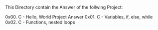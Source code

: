 
This Directory contain the Answer of the follwing Project:
 
0x00. C - Hello, World Project Answer
0x01. C - Variables, if, else, while
0x02. C - Functions, nested loops

